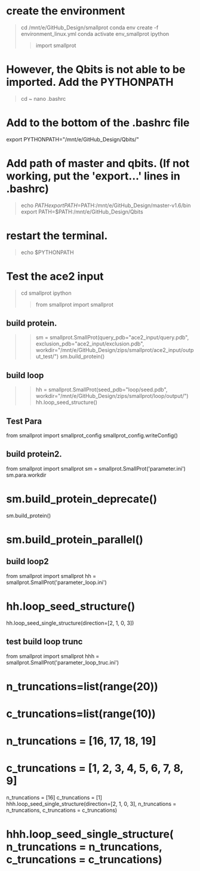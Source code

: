 # create the environment
> cd /mnt/e/GitHub_Design/smallprot
> conda env create -f environment_linux.yml
> conda activate env_smallprot
> ipython
>> import smallprot

# However, the Qbits is not able to be imported. Add the PYTHONPATH
> cd ~
> nano .bashrc
# Add to the bottom of the .bashrc file 
 export PYTHONPATH="/mnt/e/GitHub_Design/Qbits/"
# Add path of master and qbits. (If not working, put the 'export...' lines in .bashrc)
> echo $PATH
> export PATH=$PATH:/mnt/e/GitHub_Design/master-v1.6/bin
> export PATH=$PATH:/mnt/e/GitHub_Design/Qbits


# restart the terminal.
> echo $PYTHONPATH


# Test the ace2 input
> cd smallprot
> ipython
>> from smallprot import smallprot 

## build protein. 
>> sm = smallprot.SmallProt(query_pdb="ace2_input/query.pdb", exclusion_pdb="ace2_input/exclusion.pdb", workdir="/mnt/e/GitHub_Design/zips/smallprot/ace2_input/output_test/")
sm.build_protein()

## build loop
>> hh = smallprot.SmallProt(seed_pdb="loop/seed.pdb", workdir="/mnt/e/GitHub_Design/zips/smallprot/loop/output/")
>> hh.loop_seed_structure()


## Test Para
from smallprot import smallprot_config
smallprot_config.writeConfig() 


## build protein2.
from smallprot import smallprot 
sm = smallprot.SmallProt('parameter.ini')
sm.para.workdir
# sm.build_protein_deprecate()
sm.build_protein()
# sm.build_protein_parallel()

## build loop2
from smallprot import smallprot 
hh = smallprot.SmallProt('parameter_loop.ini')
# hh.loop_seed_structure()
hh.loop_seed_single_structure(direction=[2, 1, 0, 3])

## test build loop trunc
from smallprot import smallprot 
hhh = smallprot.SmallProt('parameter_loop_truc.ini')
# n_truncations=list(range(20))
# c_truncations=list(range(10))
# n_truncations = [16, 17, 18, 19]
# c_truncations = [1, 2, 3, 4, 5, 6, 7, 8, 9]
n_truncations = [16]
c_truncations = [1]
hhh.loop_seed_single_structure(direction=[2, 1, 0, 3], n_truncations = n_truncations, c_truncations = c_truncations)
# hhh.loop_seed_single_structure( n_truncations = n_truncations, c_truncations = c_truncations)
